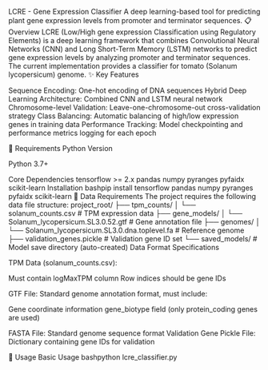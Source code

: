 LCRE - Gene Expression Classifier
A deep learning-based tool for predicting plant gene expression levels from promoter and terminator sequences.
📋 Overview
LCRE (Low/High gene expression Classification using Regulatory Elements) is a deep learning framework that combines Convolutional Neural Networks (CNN) and Long Short-Term Memory (LSTM) networks to predict gene expression levels by analyzing promoter and terminator sequences. The current implementation provides a classifier for tomato (Solanum lycopersicum) genome.
✨ Key Features

Sequence Encoding: One-hot encoding of DNA sequences
Hybrid Deep Learning Architecture: Combined CNN and LSTM neural network
Chromosome-level Validation: Leave-one-chromosome-out cross-validation strategy
Class Balancing: Automatic balancing of high/low expression genes in training data
Performance Tracking: Model checkpointing and performance metrics logging for each epoch

🔧 Requirements
Python Version

Python 3.7+

Core Dependencies
tensorflow >= 2.x
pandas
numpy
pyranges
pyfaidx
scikit-learn
Installation
bashpip install tensorflow pandas numpy pyranges pyfaidx scikit-learn
📁 Data Requirements
The project requires the following data file structure:
project_root/
├── tpm_counts/
│   └── solanum_counts.csv          # TPM expression data
├── gene_models/
│   └── Solanum_lycopersicum.SL3.0.52.gtf  # Gene annotation file
├── genomes/
│   └── Solanum_lycopersicum.SL3.0.dna.toplevel.fa  # Reference genome
├── validation_genes.pickle          # Validation gene ID set
└── saved_models/                    # Model save directory (auto-created)
Data Format Specifications

TPM Data (solanum_counts.csv):

Must contain logMaxTPM column
Row indices should be gene IDs


GTF File: Standard genome annotation format, must include:

Gene coordinate information
gene_biotype field (only protein_coding genes are used)


FASTA File: Standard genome sequence format
Validation Gene Pickle File: Dictionary containing gene IDs for validation

🚀 Usage
Basic Usage
bashpython lcre_classifier.py

